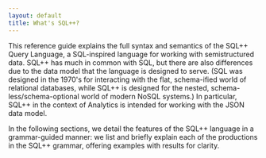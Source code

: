 ```yaml
---
layout: default
title: What's SQL++?
---
```


This reference guide explains the full syntax and semantics
of the SQL++ Query Language, a SQL-inspired language for working with
semistructured data. SQL++ has much in common with SQL, but there are also
differences due to the data model that the language is designed to serve. (SQL
was designed in the 1970's for interacting with the flat, schema-ified world of
relational databases, while SQL++ is designed for the nested,
schema-less/schema-optional world of modern NoSQL systems.) In particular,
SQL++ in the context of Analytics is intended for working with the JSON data model.

In the following sections, we detail the features of the SQL++ language in a
grammar-guided manner: we list and briefly explain each of the productions in
the SQL++ grammar, offering examples  with results for clarity.
